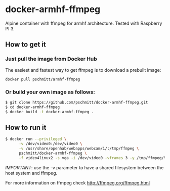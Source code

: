# docker-armhf-ffmpeg
Alpine container with ffmpeg for armhf architecture. Tested with Raspberry PI 3.

## How to get it

### Just pull the image from Docker Hub
The easiest and fastest way to get ffmpeg is to download a prebuilt image:

```docker pull pschmitt/armhf-ffmpeg```

### Or build your own image as follows:
```bash
$ git clone https://github.com/pschmitt/docker-armhf-ffmpeg.git
$ cd docker-armhf-ffmpeg
$ docker build -t docker-armhf-ffmpeg .
```
## How to run it
```bash
$ docker run --privileged \
      -v /dev/video0:/dev/video0 \
      -v /usr/share/openhab/webapps/webcam/1/:/tmp/ffmpeg \
      pschmitt/docker-armhf-ffmpeg \
      -f video4linux2 -s vga -i /dev/video0 -vframes 3 -y /tmp/ffmpeg/%01d.jpg
```

*IMPORTANT*: use the -v parameter to have a shared filesystem between the host system and ffmpeg.

For more information on ffmpeg check http://ffmpeg.org/ffmpeg.html
